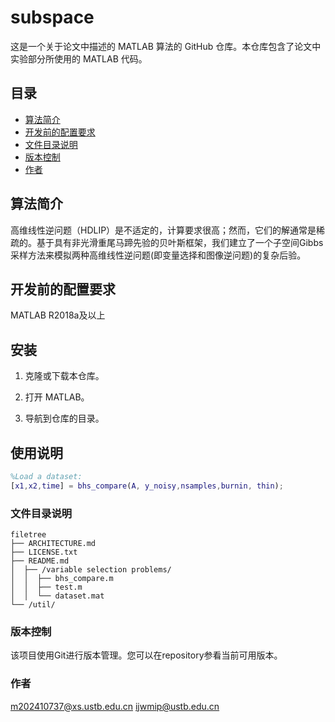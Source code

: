 # subspace
这是一个关于论文中描述的 MATLAB 算法的 GitHub 仓库。本仓库包含了论文中实验部分所使用的 MATLAB 代码。
## 目录
- [算法简介](#算法简介)
- [开发前的配置要求](#开发前的配置要求)
- [文件目录说明](#文件目录说明)
- [版本控制](#版本控制)
- [作者](#作者)
## 算法简介

高维线性逆问题（HDLIP）是不适定的，计算要求很高；然而，它们的解通常是稀疏的。基于具有非光滑重尾马蹄先验的贝叶斯框架，我们建立了一个子空间Gibbs采样方法来模拟两种高维线性逆问题(即变量选择和图像逆问题)的复杂后验。

## 开发前的配置要求

MATLAB R2018a及以上

## 安装

1. 克隆或下载本仓库。

2. 打开 MATLAB。

3. 导航到仓库的目录。

## 使用说明

```matlab
%Load a dataset:
[x1,x2,time] = bhs_compare(A, y_noisy,nsamples,burnin, thin);
```

### 文件目录说明

```
filetree 
├── ARCHITECTURE.md
├── LICENSE.txt
├── README.md
│  ├── /variable selection problems/
│  │  ├── bhs_compare.m
│  │  ├── test.m
│  │  └── dataset.mat
└── /util/

```


### 版本控制

该项目使用Git进行版本管理。您可以在repository参看当前可用版本。

### 作者

m202410737@xs.ustb.edu.cn
ijwmip@ustb.edu.cn
